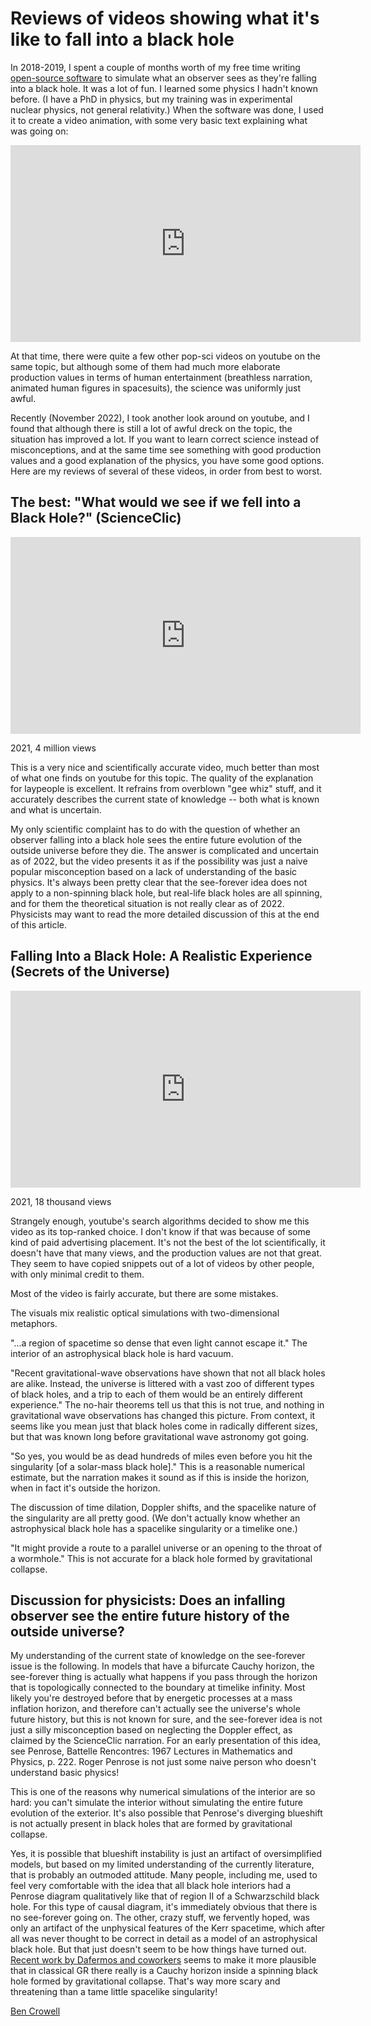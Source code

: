 Reviews of videos showing what it's like to fall into a black hole
==================================================================

In 2018-2019, I spent a couple of months worth of my free time writing
[open-source software](https://github.com/bcrowell/karl)
to simulate what an observer sees as they're falling into a black hole.
It was a lot of fun. I learned some physics I hadn't known before.
(I have a PhD in physics, but my training was in experimental nuclear
physics, not general relativity.) When the software was done, I used it
to create a video animation, with
some very basic text explaining what was going on:

<iframe width="560" height="315" src="https://www.youtube.com/embed/z-H-PipYCKc" title="YouTube video player" frameborder="0" allow="accelerometer; autoplay; clipboard-write; encrypted-media; gyroscope; picture-in-picture" allowfullscreen></iframe>

At that time, there were quite a few other pop-sci videos on youtube
on the same topic, but although some of them had much more elaborate
production values in terms of human entertainment (breathless narration,
animated human figures in spacesuits), the science was uniformly just awful.

Recently (November 2022), I took another look around on youtube, and I
found that although there is still a lot of awful dreck on the topic,
the situation has improved a lot. If you want to learn correct science
instead of misconceptions, and at the same time see something with
good production values and a good explanation of the physics, you have
some good options. Here are my reviews of several of these videos,
in order from best to worst. 

The best: "What would we see if we fell into a Black Hole?" (ScienceClic)
------------------------------------------------------------------------

<iframe width="560" height="315" src="https://www.youtube.com/embed/4rTv9wvvat8" title="YouTube video player" frameborder="0" allow="accelerometer; autoplay; clipboard-write; encrypted-media; gyroscope; picture-in-picture" allowfullscreen></iframe>

2021, 4 million views

This is a very nice and scientifically accurate video, much better than most of what one finds on youtube for this topic.
The quality of the explanation for laypeople is excellent. It refrains from
overblown "gee whiz" stuff, and it accurately describes the current state of
knowledge -- both what is known and what is uncertain.

My only scientific complaint has to do with the question of whether an observer
falling into a black hole sees the entire future evolution of the outside universe
before they die. The answer is complicated and uncertain as of 2022, but the video
presents it as if the possibility was just a naive popular misconception based on
a lack of understanding of the basic physics. 
It's always been pretty clear that the see-forever idea does not apply to a non-spinning black
hole, but real-life black holes are all spinning, and for them the theoretical situation is not
really clear as of 2022. Physicists may want to read the more detailed discussion of this
at the end of this article.

Falling Into a Black Hole: A Realistic Experience (Secrets of the Universe)
---------------------------------------------------------------------------

<iframe width="560" height="315" src="https://www.youtube.com/embed/wychk6EjymA" title="YouTube video player" frameborder="0" allow="accelerometer; autoplay; clipboard-write; encrypted-media; gyroscope; picture-in-picture" allowfullscreen></iframe>

2021, 18 thousand views

Strangely enough, youtube's search algorithms
decided to show me this video as its top-ranked choice.
I don't know if that was because of some kind of paid advertising placement.
It's not the best of the lot scientifically, it doesn't have that many views, and the production values are not
that great. They seem to have copied snippets out of a lot of videos by other people, with only minimal
credit to them.

Most of the video is fairly accurate, but there are some mistakes.

The visuals mix realistic optical simulations with two-dimensional metaphors.

"...a region of spacetime so dense that even light cannot escape it."
The interior of an astrophysical black hole is hard vacuum.

"Recent gravitational-wave observations have shown that not all black holes are alike. Instead, the universe is littered with a vast zoo of different types of black holes, and a trip to each of them would be an entirely different experience."
The no-hair theorems tell us that this is not true, and nothing in gravitational wave observations has changed this picture. From context, it seems like you mean just that black holes come in radically different sizes, but that was known long before gravitational wave astronomy got going.

"So yes, you would be as dead hundreds of miles even before you hit the singularity [of a solar-mass black hole]."
This is a reasonable numerical estimate, but the narration makes it sound as if this is inside the horizon, when in fact it's outside the horizon.

The discussion of time dilation, Doppler shifts, and the spacelike nature of the singularity are all pretty good. (We don't actually know whether an astrophysical black hole has a spacelike singularity or a timelike one.)

"It might provide a route to a parallel universe or an opening to the throat of a wormhole."
This is not accurate for a black hole formed by gravitational collapse.




Discussion for physicists: Does an infalling observer see the entire future history of the outside universe?
---------------------------------------------------

My understanding of the
current state of knowledge on the see-forever issue is the
following. In models that have a bifurcate Cauchy horizon, the see-forever thing is
actually what happens if you pass through the horizon that is
topologically connected to the boundary at timelike infinity. Most
likely you're destroyed before that by energetic processes at a mass inflation
horizon, and therefore can't actually see the universe's whole future
history, but this is not known for sure, and the see-forever idea
is not just a silly misconception based on neglecting the Doppler
effect, as claimed by the ScienceClic narration. For an early presentation of this
idea, see Penrose, Battelle Rencontres: 1967 Lectures in Mathematics and Physics, p. 222.
Roger Penrose is not just some naive person who doesn't understand basic physics!

This is one of the reasons why numerical simulations of the
interior are so hard: you can't simulate the interior without
simulating the entire future evolution of the exterior. It's also
possible that Penrose's diverging blueshift is not actually present
in black holes that are formed by gravitational collapse.

Yes, it is possible that blueshift instability is just an artifact of
oversimplified models, but based on my limited understanding of the
currently literature, that is probably an outmoded attitude. Many
people, including me, used to feel very comfortable with the idea
that all black hole interiors had a Penrose diagram qualitatively
like that of region II of a Schwarzschild black hole. For this
type of causal diagram, it's immediately obvious that there is no
see-forever going on. The other, crazy stuff, we fervently hoped, was
only an artifact of the unphysical features of the Kerr spacetime,
which after all was never thought to be correct in detail as a model
of an astrophysical black hole. But that just doesn't seem to be
how things have turned out. [Recent work by Dafermos and coworkers](https://www.dpmms.cam.ac.uk/~md384/research/structure-of-singularities/strong-cosmic-censorship.html) seems to make it more plausible that in classical GR there really is a Cauchy
horizon inside a spinning black hole formed by gravitational collapse.
That's way more scary and threatening than a tame little spacelike singularity!

[Ben Crowell](http://lightandmatter.com/area4author.html)

